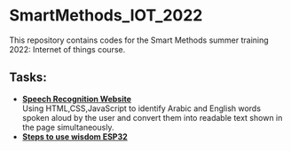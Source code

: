 # SmartMethods_IOT_2022
This repository contains codes for the Smart Methods summer training 2022: Internet of things course.

## Tasks:
- [**Speech Recognition Website**](https://github.com/daad15/SmartMethods_IOT_2022/tree/main/SpeechRecognitionWebsite)</br>
  Using HTML,CSS,JavaScript to identify Arabic and English words spoken aloud by the user and convert them into readable text shown in the page simultaneously.
-  [**Steps to use wisdom ESP32**]() </br>


